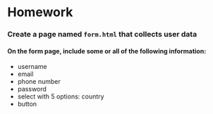 # Homework
### Create a page named ```form.html``` that collects user data
#### On the form page, include some or all of the following information:
- username
- email
- phone number
- password
- select with 5 options: country
- button
